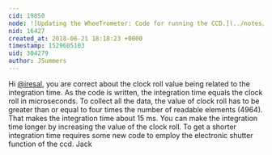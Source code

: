 ```yaml
---
cid: 19850
node: ![Updating the WheeTrometer: Code for running the CCD.](../notes/JSummers/06-03-2018/updating-the-wheetrometer-code-for-running-the-ccd)
nid: 16427
created_at: 2018-06-21 18:18:23 +0000
timestamp: 1529605103
uid: 304279
author: JSummers
---
```


Hi [@iresal](/profile/iresal),
you are correct about the clock roll value being related to the integration time.  As the code is written, the integration time equals the clock roll in microseconds.  To collect all the data, the value of clock roll has to be greater than or equal to four times the number of readable elements (4964).  That makes the integration time about 15 ms.  You can make the integration time longer by increasing the value of the clock roll.  To get a shorter integration time requires some new code to employ the electronic shutter function of the ccd.
Jack